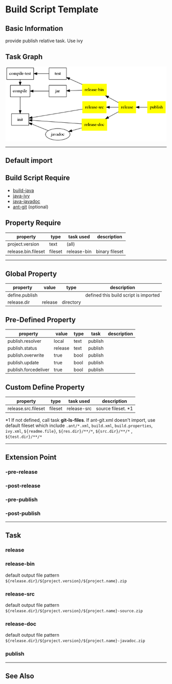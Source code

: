 Build Script Template
=====================

Basic Information
-----------------

provide publish relative task. Use ivy

Task Graph
----------

![java-publish](res/java-publish.png)

-------------------------------------------------------------------------------

Default import
-------------

Build Script Require
--------------------

* [build-java](build-java.md)
* [java-ivy](java-ivy.md)
* [java-javadoc](java-javadoc.md)
* [ant-git](ant-git.md) (optional)

Property Require
----------------

property                | type      | task used     | description
--------                | ----      | ---------     | -----------
project.version         | text      | (all)         |
release.bin.fileset     | fileset   | release-bin   | binary fileset

-------------------------------------------------------------------------------

Global Property
---------------

property            | value     | type      | description
--------            | -----     | ----      | -----------
define.publish      |           |           | defined this build script is imported
release.dir         | release   | directory |


Pre-Defined Property
--------------------

property            | value     | type      | task      | description
--------            | -----     | ----      | ----      | -----------
publish.resolver    | local     | text      | publish   |
publish.status      | release   | text      | publish   |
publish.overwrite   | true      | bool      | publish   |
publish.update      | true      | bool      | publish   |
publish.forcedeliver| true      | bool      | publish   |


Custom Define Property
----------------------

property                | type      | task used     | description
--------                | ----      | ---------     | -----------
release.src.fileset     | fileset   | release-src   | source fileset. \*1

\*1 If not defined, call task __git-ls-files__. If ant-git.xml doesn't import, use default fileset which include
`.ant/*.xml`, `build.xml`, `build.properties`, `ivy.xml`, `${readme.file}`, `${res.dir}/**/*`, `${src.dir}/**/*`
 , `${test.dir}/**/*`

-------------------------------------------------------------------------------

Extension Point
---------------

### -pre-release
### -post-release
### -pre-publish
### -post-publish

-------------------------------------------------------------------------------

Task
----

### release
### release-bin

default output file pattern `${release.dir}/${project.version}/${project.name}.zip`

### release-src

default output file pattern `${release.dir}/${project.version}/${project.name}-source.zip`

### release-doc

default output file pattern `${release.dir}/${project.version}/${project.name}-javadoc.zip`

### publish


-------------------------------------------------------------------------------

See Also
--------

